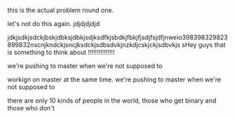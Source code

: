 
this is the actual problem round one.

let's not do this again.
jdjdjdjdjd

jdkjsdkjsdckjbskjdbksjdbkjsdjksdfkjsbdkjfbkjfjsdjfsjdfjnweio398398329823899832nscnjkndckjsncjksdckjsdbsdvkjnzkdjcskjckjsdbvkjs
sHey guys that is something to think about !!!!!!!!!!!!!!!


we're pushing to master when we're not supposed to

workign on master at the same time.
we're pushing to master when we're not supposed to

there are only 10 kinds of people in the world, those who get binary and those who don't
